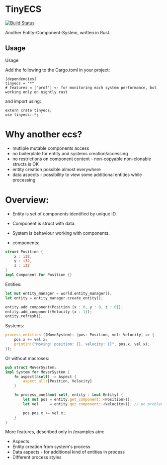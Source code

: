 TinyECS
=======

[![Build Status](https://travis-ci.org/not-fl3/tinyecs.svg?branch=master)](https://travis-ci.org/not-fl3/tinyecs)

Another Entity-Component-System, written in Rust.

Usage
-----

Usage

Add the following to the Cargo.toml in your project:
```
[dependencies]
tinyecs = "*"
# features = ["prof"] <- for monitoring each system performance, but working only on nightly rust

```
and import using:
```
extern crate tinyecs;
use tinyecs::*;
```

# Why another ecs?

 - mutliple mutable components access
 - no boilerplate for entity and systems creation/accessing
 - no restrictions on component content - non-copyable non-clonable structs is OK
 - entity creation possible almost everywhere
 - data aspects - possibility to view some additional entities while processing


# Overview:

  - Entity is set of components identified by unique ID.
  - Component is struct with data.
  - System is behaviour working with components.

- components:
```rust
struct Position {
    x : i32,
    y : i32,
    z : i32
}
impl Component for Position {}
```

Entities:

```rust
let mut entity_manager = world.entity_manager();
let entity = entity_manager.create_entity();

entity.add_component(Position {x : 0, y : 0, z : 0});
entity.add_component(Velocity {x : 1});
entity.refresh();
```

Systems:
```rust
process_entities!((MoveSystem): |pos: Position, vel: Velocity| => {
    pos.x += vel.x;
    println!("Moving! position: {}, velocity: {}", pos.x, vel.x);
});
```

Or without macroses:
```rust
pub struct MoverSystem;
impl System for MoverSystem {
    fn aspect(&self) -> Aspect {
        aspect_all![Position, Velocity]
    }

    fn process_one(&mut self, entity : &mut Entity) {
        let mut pos = entity.get_component::<Position>();
        let vel     = entity.get_component::<Velocity>(); // no problems with multiple mutable components

        pos.pos.x += vel.x;
    }
}
```

More features, described only in /examples atm:
- Aspects
- Entity creation from system's process
- Data aspects - for additional kind of entities in process
- Different process styles
